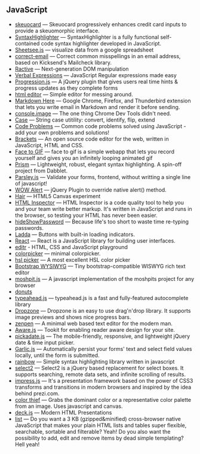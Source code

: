 ## JavaScript

- [skeuocard](https://github.com/kenkeiter/skeuocard) — Skeuocard progressively enhances credit card inputs to provide a skeuomorphic interface.
- [SyntaxHighlighter](https://github.com/alexgorbatchev/SyntaxHighlighter) — SyntaxHighlighter is a fully functional self-contained code syntax highlighter developed in JavaScript.
- [Sheetsee.js](https://github.com/jlord/sheetsee.js) — visualize data from a google spreadsheet
- [correct-email](https://github.com/ianstormtaylor/correct-email) — Correct common misspellings in an email address, based on Kicksend's Mailcheck library.
- [Ractive](https://github.com/Rich-Harris/Ractive) — Next-generation DOM manipulation
- [Verbal Expressions](https://github.com/jehna/VerbalExpressions) — JavaScript Regular expressions made easy
- [Progression.js](https://github.com/aarondo/progression.js) — A jQuery plugin that gives users real time hints & progress updates as they complete forms
- [html editor](https://github.com/mrdoob/htmleditor) — Simple editor for messing around.
- [Markdown Here](https://github.com/adam-p/markdown-here) — Google Chrome, Firefox, and Thunderbird extension that lets you write email in Markdown and render it before sending.
- [console.image](https://github.com/dunxrion/console.image) — The one thing Chrome Dev Tools didn't need.
- [Case](https://github.com/nbubna/Case) — String case utitility: convert, identify, flip, extend
- [Code Problems](https://github.com/blakeembrey/code-problems) — Common code problems solved using JavaScript - add your own problems and solutions!
- [Brackets](https://github.com/adobe/brackets) — An open source code editor for the web, written in JavaScript, HTML and CSS.
- [Face to GIF](https://github.com/hdragomir/facetogif) — face to gif is a simple webapp that lets you record yourself and gives you an infinitely looping animated gif
- [Prism](https://github.com/LeaVerou/prism) — Lightweight, robust, elegant syntax highlighting. A spin-off project from Dabblet.
- [Parsley.js](https://github.com/guillaumepotier/Parsley.js) — Validate your forms, frontend, without writting a single line of javascript!
- [WOW Alert](https://github.com/thiagovian/wow-alert) — jQuery Plugin to override native alert() method.
- [Hair](https://github.com/MathiasPaumgarten/hair) — HTML5 Canvas experiment
- [HTML Inspector](https://github.com/philipwalton/html-inspector) — HTML Inspector is a code quality tool to help you and your team write better markup. It's written in JavaScript and runs in the browser, so testing your HTML has never been easier.
- [hideShowPassword](https://github.com/cloudfour/hideShowPassword) — Because life's too short to waste time re-typing passwords.
- [Ladda](https://github.com/hakimel/Ladda) — Buttons with built-in loading indicators.
- [React](https://github.com/facebook/react) — React is a JavaScript library for building user interfaces.
- [editr](https://github.com/Idered/editr) - HTML, CSS and JavaScript playground
- [colorpicker](https://github.com/yields/colorpicker) — minimal colorpicker.
- [hsl picker](https://github.com/imathis/hsl-picker) — A most excellent HSL color picker
- [Bootstrap WYSIWYG](https://github.com/mindmup/bootstrap-wysiwyg) — Tiny bootstrap-compatible WISWYG rich text editor
- [moshpit.js](https://github.com/mattbierbaum/moshpits.js) — A javascript implementation of the moshpits project for any browser
- [donuts](https://github.com/nostalgiaz/donuts)
- [typeahead.js](https://github.com/twitter/typeahead.js) — typeahead.js is a fast and fully-featured autocomplete library
- [Dropzone](https://github.com/enyo/dropzone) — Dropzone is an easy to use drag'n'drop library. It supports image previews and shows nice progress bars.
- [zenpen](https://github.com/tholman/zenpen) — A minimal web based text editor for the modern man.
- [Aware.js](https://github.com/xoxco/awarejs) — Tookit for enabling reader aware design for your site.
- [pickadate.js](https://github.com/amsul/pickadate.js) — The mobile-friendly, responsive, and lightweight jQuery date & time input picker.
- [Garlic.js](https://github.com/guillaumepotier/Garlic.js) — Automatically persist your forms' text and select field values locally, until the form is submitted.
- [rainbow](https://github.com/ccampbell/rainbow) — Simple syntax highlighting library written in javascript
- [select2](https://github.com/ivaynberg/select2) — Select2 is a jQuery based replacement for select boxes. It supports searching, remote data sets, and infinite scrolling of results.
- [impress.js](https://github.com/bartaz/impress.js) — It's a presentation framework based on the power of CSS3 transforms and transitions in modern browsers and inspired by the idea behind prezi.com.
- [color thief](https://github.com/lokesh/color-thief) — Grabs the dominant color or a representative color palette from an image. Uses javascript and canvas.
- [deck.js](https://github.com/imakewebthings/deck.js) — Modern HTML Presentations
- [list](https://github.com/javve/list) — Do you want a 3 KB (gzipped&minified) cross-browser native JavaScript that makes your plain HTML lists and tables super flexible, searchable, sortable and filterable? Yeah! Do you also want the possibility to add, edit and remove items by dead simple templating? Hell yeah!
